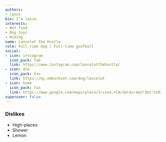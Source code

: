 ```yaml
---
authors:
- lance
bio: I'm lance.
interests:
- Wet food
- Dog toys
- Hiking
name: Lancelot the Hustle
role: Full-time dog / Full-time goofball
social:
- icon: instagram
  icon_pack: fab
  link: https://www.instagram.com/lancelotthehustle/
- icon: dna
  icon_pack: fas
  link: https://my.embarkvet.com/dog/lancelot
- icon: home
  icon_pack: fas
  link: https://www.google.com/maps/place/Irvine,+CA/data=!4m2!3m1!1s0x80dcdd0e689140e3:0xa77ab575604a9a39?sa=X&ved=2ahUKEwjn-NG3u4zoAhUGca0KHb9nAHQQ8gEwIHoECCIQBA
superuser: false
---
```


### Dislikes
- High-places
- Shower
- Lemon

